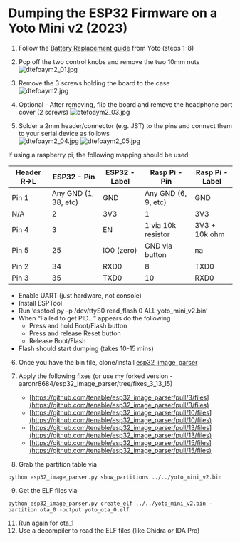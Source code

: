 # Dumping the ESP32 Firmware on a Yoto Mini v2 (2023)

1.  Follow the [Battery Replacement guide](https://us.yotoplay.com/mini-battery-replacement-kit-how-to-guide) from Yoto (steps 1-8)
2.  Pop off the two control knobs and remove the two 10mm nuts  
![dtefoaym2_01.jpg](/img/dtefoaym2_01.jpg)
3.  Remove the 3 screws holding the board to the case  
![dtefoaym2.jpg](/img/dtefoaym2_02.jpg)
4.  Optional - After removing, flip the board and remove the headphone port cover (2 screws) 
![dtefoaym2_03.jpg](/img/dtefoaym2_03.jpg)

5.  Solder a 2mm header/connector (e.g. JST) to the pins and connect them to your serial device as follows  
![dtefoaym2_04.jpg](/img/dtefoaym2_04.jpg)
![dtefoaym2_05.jpg](/img/dtefoaym2_05.jpg) 

If using a raspberry pi, the following mapping should be used

| Header R->L | ESP32 - Pin | ESP32 - Label | Rasp Pi - Pin | Rasp Pi - Label | 
| - | - | - | - | - |
| Pin 1 | Any GND (1, 38, etc) | GND | Any GND (6, 9, etc) | GND | 
| N/A | 2 | 3V3 | 1 | 3V3 |
| Pin 4 | 3 | EN | 1 via 10k resistor | 3V3 + 10k ohm |
| Pin 5 | 25 | IO0 (zero) | GND via button | na | 
| Pin 2 | 34 | RXD0 | 8 | TXD0 |
| Pin 3 | 35 | TXD0 | 10 | RXD0 | 

- Enable UART (just hardware, not console)
- Install ESPTool
- Run ‘esptool.py -p /dev/ttyS0 read_flash 0 ALL yoto_mini_v2.bin’
- When “Failed to get PID…” appears do the following
	- Press and hold Boot/Flash button
	- Press and release Reset button
	- Release Boot/Flash
- Flash should start dumping (takes 10-15 mins)

6. Once you have the bin file, clone/install [esp32_image_parser](https://github.com/tenable/esp32_image_parser)

7.  Apply the following fixes (or use my forked version - aaronr8684/esp32_image_parser/tree/fixes_3_13_15)
	- [https://github.com/tenable/esp32_image_parser/pull/3/files](https://github.com/tenable/esp32_image_parser/pull/3/files)
	- [https://github.com/tenable/esp32_image_parser/pull/10/files](https://github.com/tenable/esp32_image_parser/pull/10/files)
	- [https://github.com/tenable/esp32_image_parser/pull/13/files](https://github.com/tenable/esp32_image_parser/pull/13/files)
	- [https://github.com/tenable/esp32_image_parser/pull/15/files](https://github.com/tenable/esp32_image_parser/pull/15/files)

8.  Grab the partition table via 
```
python esp32_image_parser.py show_partitions ../../yoto_mini_v2.bin
```
9.  Get the ELF files via
```
python esp32_image_parser.py create_elf ../../yoto_mini_v2.bin -partition ota_0 -output yoto_ota_0.elf
```
11.  Run again for ota_1
12.  Use a decompiler to read the ELF files (like Ghidra or IDA Pro)